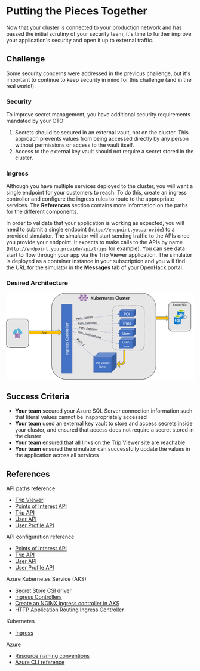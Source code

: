 # Putting the Pieces Together

Now that your cluster is connected to your production network and has passed the initial scrutiny of your security team, it's time to further improve your application's security and open it up to external traffic.

## Challenge

Some security concerns were addressed in the previous challenge, but it's important to continue to keep security in mind for this challenge (and in the real world!).

### Security

To improve secret management, you have additional security requirements mandated by your CTO:

1. Secrets should be secured in an external vault, not on the cluster. This approach prevents values from being accessed directly by any person without permissions or access to the vault itself.
1. Access to the external key vault should not require a secret stored in the cluster.

### Ingress

Although you have multiple services deployed to the cluster, you will want a single endpoint for your customers to reach. To do this, create an ingress controller and configure the ingress rules to route to the appropriate services. The **References** section contains more information on the paths for the different components.

In order to validate that your application is working as expected, you will need to submit a single endpoint (`http://endpoint.you.provide`) to a provided simulator. The simulator will start sending traffic to the APIs once you provide your endpoint. It expects to make calls to the APIs by name (`http://endpoint.you.provide/api/trips` for example). You can see data start to flow through your app via the Trip Viewer application. The simulator is deployed as a container instance in your subscription and you will find the URL for the simulator in the **Messages** tab of your OpenHack portal.

### Desired Architecture

![An architecture diagram showing traffic flow into the Kubernetes cluster directed by an ingress controller. External traffic comes into the ingress controller, and from there is redirected based on path. "/api/poi" is directed to the POI service; "/api/trips" to Trips; "api/user" to User; and "api/user-java" to User-Java. The path "/" is directed to the TripViewer (Web) front end. Arrows indicate communication between TripViewer (Web) and the 4 API microservices as well as between the APIs and Azure SQL.](./images/DesiredArchwSimChallenge4.png)

## Success Criteria

- **Your team** secured your Azure SQL Server connection information such that literal values cannot be inappropriately accessed
- **Your team** used an external key vault to store and access secrets inside your cluster, and ensured that access does not require a secret stored in the cluster
- **Your team** ensured that all links on the Trip Viewer site are reachable
- **Your team** ensured the simulator can successfully update the values in the application across all services

## References

API paths reference

- [Trip Viewer](https://github.com/Microsoft-OpenHack/containers_artifacts/tree/main/src/tripviewer#paths)
- [Points of Interest API](https://github.com/Microsoft-OpenHack/containers_artifacts/tree/main/src/poi#api-paths)
- [Trip API](https://github.com/Microsoft-OpenHack/containers_artifacts/tree/main/src/trips#api-paths)
- [User API](https://github.com/Microsoft-OpenHack/containers_artifacts/tree/main/src/user-java#api-paths)
- [User Profile API](https://github.com/Microsoft-OpenHack/containers_artifacts/tree/main/src/userprofile#api-paths)

API configuration reference

- [Points of Interest API](https://github.com/Microsoft-OpenHack/containers_artifacts/tree/main/src/poi#configuration)
- [Trip API](https://github.com/Microsoft-OpenHack/containers_artifacts/tree/main/src/trips#configuration)
- [User API](https://github.com/Microsoft-OpenHack/containers_artifacts/tree/main/src/user-java#configuration)
- [User Profile API](https://github.com/Microsoft-OpenHack/containers_artifacts/tree/main/src/userprofile#configuration)

Azure Kubernetes Service (AKS)

- [Secret Store CSI driver](https://docs.microsoft.com/en-us/azure/aks/csi-secrets-store-driver)
- [Ingress Controllers](https://docs.microsoft.com/en-us/azure/aks/concepts-network#ingress-controllers)
- [Create an NGINX ingress controller in AKS](https://docs.microsoft.com/en-us/azure/aks/ingress-basic)
- [HTTP Application Routing Ingress Controller](https://docs.microsoft.com/en-us/azure/aks/http-application-routing)

Kubernetes

- [Ingress](https://kubernetes.io/docs/concepts/services-networking/ingress/)

Azure

- [Resource naming conventions](https://docs.microsoft.com/en-us/azure/architecture/best-practices/naming-conventions)
- [Azure CLI reference](https://docs.microsoft.com/en-us/cli/azure/get-started-with-azure-cli)
